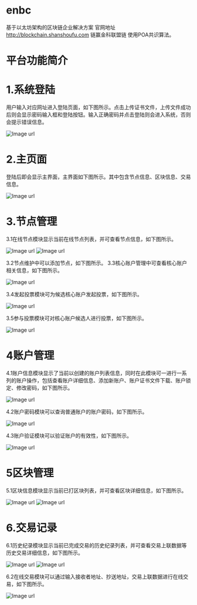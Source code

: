 # enbc
基于以太坊架构的区块链企业解决方案
官网地址 http://blockchain.shanshoufu.com
链赢金科联盟链 使用POA共识算法。
# 平台功能简介
# 1.系统登陆
用户输入对应网址进入登陆页面，如下图所示。点击上传证书文件，上传文件成功后则会显示密码输入框和登陆按钮。输入正确密码并点击登陆则会进入系统，否则会提示错误信息。

![Image url](https://github.com/shshangxiang/enbc/blob/master/picture/login.jpg)

# 2.主页面
登陆后即会显示主界面，主界面如下图所示。其中包含节点信息、区块信息、交易信息。

![Image url](https://github.com/shshangxiang/enbc/blob/master/picture/index.jpg)

# 3.节点管理
3.1在线节点模块显示当前在线节点列表，并可查看节点信息，如下图所示。

![Image url](https://github.com/shshangxiang/enbc/blob/master/picture/node.jpg)
![Image url](https://github.com/shshangxiang/enbc/blob/master/picture/nodeDetails.png)

3.2节点维护中可以添加节点，如下图所示。
3.3核心账户管理中可查看核心账户相关信息，如下图所示。

![Image url](https://github.com/shshangxiang/enbc/blob/master/picture/coreAccount.jpg)

3.4发起投票模块可为候选核心账户发起投票，如下图所示。

![Image url](https://github.com/shshangxiang/enbc/blob/master/picture/startVote.jpg)

3.5参与投票模块可对核心账户候选人进行投票，如下图所示。

![Image url](https://github.com/shshangxiang/enbc/blob/master/picture/vote.jpg)

# 4账户管理
4.1账户信息模块显示了当前以创建的账户列表信息，同时在此模块可一进行一系列的账户操作，包括查看账户详细信息、添加新账户、账户证书文件下载、账户锁定、修改密码，如下图所示。

![Image url](https://github.com/shshangxiang/enbc/blob/master/picture/account.jpg)

4.2账户密码模块可以查询普通账户的账户密码，如下图所示。

![Image url](https://github.com/shshangxiang/enbc/blob/master/picture/password.jpg)

4.3账户验证模块可以验证账户的有效性，如下图所示。

![Image url](https://github.com/shshangxiang/enbc/blob/master/picture/verification.jpg)

# 5区块管理
5.1区块信息模块显示当前已打区块列表，并可查看区块详细信息，如下图所示。

![Image url](https://github.com/shshangxiang/enbc/blob/master/picture/block.jpg)
![Image url](https://github.com/shshangxiang/enbc/blob/master/picture/blockDetails.jpg)

# 6.交易记录
6.1历史纪录模块显示当前已完成交易的历史纪录列表，并可查看交易上联数据等历史交易详细信息，如下图所示。

![Image url](https://github.com/shshangxiang/enbc/blob/master/picture/history.jpg)
![Image url](https://github.com/shshangxiang/enbc/blob/master/picture/historyDetails.jpg)

6.2在线交易模块可以通过输入接收者地址、抄送地址，交易上联数据进行在线交易，如下图所示。

![Image url](https://github.com/shshangxiang/enbc/blob/master/picture/transaction.jpg)


